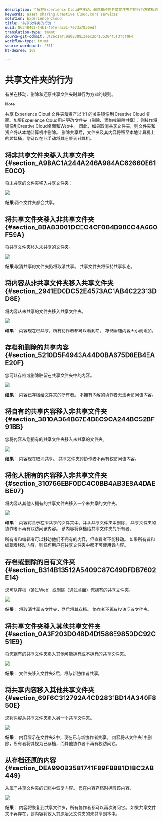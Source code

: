 ```yaml
---
description: 了解在Experience Cloud中移动、删除和还原共享文件夹时的行为方式规则。
keywords: asset sharing;Creative Cloud;core services
solution: Experience Cloud
title: '共享文件夹的行为 '
uuid: 86348401-f4b1-4efe-acd1-7e73a7030edf
translation-type: tm+mt
source-git-commit: 3f26c1af19a0838913eec2b4135304f5f3fcf0b4
workflow-type: tm+mt
source-wordcount: '561'
ht-degree: 16%

---
```



# 共享文件夹的行为

有关在移动、删除和还原共享文件夹时其行为方式的规则。

>[!NOTE]
>
>共享 Experience Cloud 文件夹和资产以 1:1 的关系镜像到 Creative Cloud 桌面。如果Experience Cloud用户更改文件夹（删除、添加或删除共享），则操作将镜像到Creative Cloud桌面和Web中。 因此，如果取消共享文件夹，则文件夹和资产将从本地计算机中删除。 删除共享后，文件夹及其内容将移至本地计算机上的垃圾桶，您可以在此手动将其还原到计算机。

## 将非共享文件夹移入共享文件夹 {#section_A9BAC1A244A246A984AC62660E61E0C0}

将未共享的文件夹移入共享文件夹：

![](assets/01_assets_move.png)

**结果**:两个文件夹都会共享。

## 将共享文件夹移入非共享文件夹 {#section_8BA83001DCEC4CF084B980C4A660F59A}

将共享文件夹移入未共享的文件夹。

![](assets/02_assets_move.png)

**结果**:取消共享的文件夹仍将取消共享。 共享文件夹将保持共享状态。

## 将内容从非共享文件夹移入共享文件夹 {#section_2941ED0DC52E4573AC1AB4C22313DD8E}

将内容从未共享的文件夹移入共享文件夹。

![](assets/03_assets_move.png)

**结果：** 内容现在已共享，所有协作者都可以看到它。 存储会随内容大小而增加。

## 存档和删除的共享内容 {#section_5210D5F4943A44D0BA675D8EB4EAE20F}

您可以存档或删除驻留在共享文件夹中的内容。

![](assets/04_assets_move.png)

**结果：** 内容已存档给文件夹的所有者。 不拥有内容的协作者无法再访问该内容。

## 将自有的共享内容移入非共享文件夹 {#section_3810A364B67E4B8C9CA244BC52BF91BB}

您将内容从您拥有的共享文件夹移入未共享的文件夹。

![](assets/05_assets_move.png)

**结果：** 内容现在取消共享。 共享文件夹的协作者不再有权访问该内容。

## 将他人拥有的内容移入非共享文件夹 {#section_310766EBF0DC4C0BB4AB3E8A4DAEBE07}

将内容从其他人拥有的共享文件夹移入一个未共享的文件夹。

![](assets/06_assets_move.png)

**结果：** 内容将显示在未共享的文件夹中，并从共享文件夹中删除。 共享文件夹的协作者不再有权访问该内容。 该内容将存档给共享文件夹的所有者。

所有者和编辑者可以移动他们不拥有的内容，但查看者不能移动。 如果所有者和编辑者移动内容，则任何用户在共享文件夹中都不可使用该内容。

## 存档或删除的自有文件夹 {#section_B314B13512A5409C87C49DFDB7602E14}

您可以存档（通过Web）或删除（通过桌面）您拥有的共享文件夹。

![](assets/07_assets_move.png)

**结果：** 将取消共享该文件夹，然后将其存档。 协作者不再有权访问该文件夹。

## 将共享文件夹移入其他共享文件夹 {#section_0A3F203D048D4D1586E9850DC92C51E9}

将您拥有的共享文件夹移入其他可能拥有或不拥有的共享文件夹。

![](assets/09_assets_move.png)

**结果：** 文件夹移入文件夹2后，将与新协作者共享。

## 将共享内容移入其他共享文件夹 {#section_69F6C312792A4CD2831BD14A340F850E}

您将内容从共享文件夹移入另一个共享文件夹。

![](assets/11_assets_move.png)

**结果：** 内容显示在文件夹2中，现在已与新协作者共享。 内容将从文件夹1中删除，所有者将其视为已存档，而其他协作者不再有权访问它。

## 从存档还原的内容 {#section_DEA990B3581741F89FBB81D18C2AB449}

从属于共享文件夹的归档中恢复内容。 您在内容存档时拥有该内容。

![](assets/12_assets_move.png)

**结果：** 内容将恢复到共享文件夹，所有协作者都可以再次访问它。 如果共享文件夹不再存在，则内容将放入其原始父文件夹的未共享副本中。
